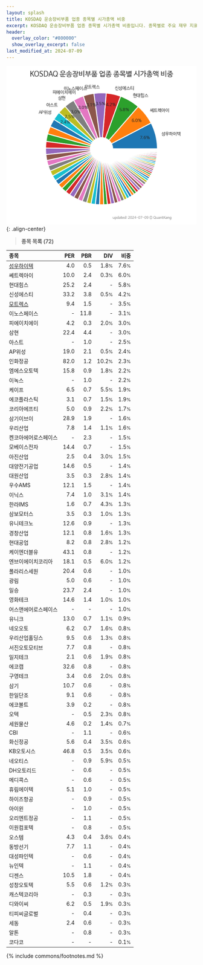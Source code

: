 ```yaml
---
layout: splash
title: KOSDAQ 운송장비부품 업종 종목별 시가총액 비중
excerpt: KOSDAQ 운송장비부품 업종 종목별 시가총액 비중입니다. 종목별로 주요 재무 지표를 함께 표시합니다.
header:
  overlay_color: "#800000"
  show_overlay_excerpt: false
last_modified_at: 2024-07-09
---
```



![KOSDAQ 운송장비부품 업종 종목별 시가총액 비중](/stats/sector/images/kosdaq_업종_운송장비부품_종목.png){: .align-center}


> **종목 목록 (72)**<a id="list"></a>

| **종목** | **PER** | **PBR** | **DIV** | **비중** |
| :------- | ------: | ------: | ------: | -------: |
| [성우하이텍](/015750/) | 4.0 | 0.5 | 1.8<small>%</small> | 7.6<small>%</small> |
| 쎄트렉아이 | 10.0 | 2.4 | 0.3<small>%</small> | 6.0<small>%</small> |
| 현대힘스 | 25.2 | 2.4 | - | 5.8<small>%</small> |
| 신성에스티 | 33.2 | 3.8 | 0.5<small>%</small> | 4.2<small>%</small> |
| [모트렉스](/118990/) | 9.4 | 1.5 | - | 3.5<small>%</small> |
| 이노스페이스 | - | 11.8 | - | 3.1<small>%</small> |
| 피에이치에이 | 4.2 | 0.3 | 2.0<small>%</small> | 3.0<small>%</small> |
| 삼현 | 22.4 | 4.4 | - | 3.0<small>%</small> |
| 아스트 | - | 1.0 | - | 2.5<small>%</small> |
| AP위성 | 19.0 | 2.1 | 0.5<small>%</small> | 2.4<small>%</small> |
| 인화정공 | 82.0 | 1.2 | 10.2<small>%</small> | 2.3<small>%</small> |
| 엠에스오토텍 | 15.8 | 0.9 | 1.8<small>%</small> | 2.2<small>%</small> |
| 이녹스 | - | 1.0 | - | 2.2<small>%</small> |
| 케이프 | 6.5 | 0.7 | 5.5<small>%</small> | 1.9<small>%</small> |
| 에코플라스틱 | 3.1 | 0.7 | 1.5<small>%</small> | 1.9<small>%</small> |
| 코리아에프티 | 5.0 | 0.9 | 2.2<small>%</small> | 1.7<small>%</small> |
| 삼기이브이 | 28.9 | 1.9 | - | 1.6<small>%</small> |
| 우리산업 | 7.8 | 1.4 | 1.1<small>%</small> | 1.6<small>%</small> |
| 켄코아에어로스페이스 | - | 2.3 | - | 1.5<small>%</small> |
| 모베이스전자 | 14.4 | 0.7 | - | 1.5<small>%</small> |
| 아진산업 | 2.5 | 0.4 | 3.0<small>%</small> | 1.5<small>%</small> |
| 대양전기공업 | 14.6 | 0.5 | - | 1.4<small>%</small> |
| 대원산업 | 3.5 | 0.3 | 2.8<small>%</small> | 1.4<small>%</small> |
| 우수AMS | 12.1 | 1.5 | - | 1.4<small>%</small> |
| 이닉스 | 7.4 | 1.0 | 3.1<small>%</small> | 1.4<small>%</small> |
| 한라IMS | 1.6 | 0.7 | 4.3<small>%</small> | 1.3<small>%</small> |
| 삼보모터스 | 3.5 | 0.3 | 1.0<small>%</small> | 1.3<small>%</small> |
| 유니테크노 | 12.6 | 0.9 | - | 1.3<small>%</small> |
| 경창산업 | 12.1 | 0.8 | 1.6<small>%</small> | 1.3<small>%</small> |
| 현대공업 | 8.2 | 0.8 | 2.8<small>%</small> | 1.2<small>%</small> |
| 케이엔더블유 | 43.1 | 0.8 | - | 1.2<small>%</small> |
| 엔브이에이치코리아 | 18.1 | 0.5 | 6.0<small>%</small> | 1.2<small>%</small> |
| 폴라리스세원 | 20.4 | 0.6 | - | 1.0<small>%</small> |
| 광림 | 5.0 | 0.6 | - | 1.0<small>%</small> |
| 일승 | 23.7 | 2.4 | - | 1.0<small>%</small> |
| 영화테크 | 14.6 | 1.4 | 1.0<small>%</small> | 1.0<small>%</small> |
| 어스앤에어로스페이스 | - | - | - | 1.0<small>%</small> |
| 유니크 | 13.0 | 0.7 | 1.1<small>%</small> | 0.9<small>%</small> |
| 네오오토 | 6.2 | 0.7 | 1.6<small>%</small> | 0.8<small>%</small> |
| 우리산업홀딩스 | 9.5 | 0.6 | 1.3<small>%</small> | 0.8<small>%</small> |
| 서진오토모티브 | 7.7 | 0.8 | - | 0.8<small>%</small> |
| 일지테크 | 2.1 | 0.6 | 1.9<small>%</small> | 0.8<small>%</small> |
| 에코캡 | 32.6 | 0.8 | - | 0.8<small>%</small> |
| 구영테크 | 3.4 | 0.6 | 2.0<small>%</small> | 0.8<small>%</small> |
| 삼기 | 10.7 | 0.6 | - | 0.8<small>%</small> |
| 한일단조 | 9.1 | 0.6 | - | 0.8<small>%</small> |
| 에코볼트 | 3.9 | 0.2 | - | 0.8<small>%</small> |
| 오텍 | - | 0.5 | 2.3<small>%</small> | 0.8<small>%</small> |
| 세원물산 | 4.6 | 0.2 | 1.4<small>%</small> | 0.7<small>%</small> |
| CBI | - | 1.1 | - | 0.6<small>%</small> |
| 화신정공 | 5.6 | 0.4 | 3.5<small>%</small> | 0.6<small>%</small> |
| KB오토시스 | 46.8 | 0.5 | 3.5<small>%</small> | 0.6<small>%</small> |
| 네오티스 | - | 0.9 | 5.9<small>%</small> | 0.5<small>%</small> |
| DH오토리드 | - | 0.6 | - | 0.5<small>%</small> |
| 메디콕스 | - | 0.6 | - | 0.5<small>%</small> |
| 휴림에이텍 | 5.1 | 1.0 | - | 0.5<small>%</small> |
| 하이즈항공 | - | 0.9 | - | 0.5<small>%</small> |
| 아이윈 | - | 1.0 | - | 0.5<small>%</small> |
| 오리엔트정공 | - | 1.1 | - | 0.5<small>%</small> |
| 이원컴포텍 | - | 0.8 | - | 0.5<small>%</small> |
| 오스템 | 4.3 | 0.4 | 3.6<small>%</small> | 0.4<small>%</small> |
| 동방선기 | 7.7 | 1.1 | - | 0.4<small>%</small> |
| 대성파인텍 | - | 0.6 | - | 0.4<small>%</small> |
| 뉴인텍 | - | 1.1 | - | 0.4<small>%</small> |
| 디젠스 | 10.5 | 1.8 | - | 0.4<small>%</small> |
| 성창오토텍 | 5.5 | 0.6 | 1.2<small>%</small> | 0.3<small>%</small> |
| 캐스텍코리아 | - | 0.3 | - | 0.3<small>%</small> |
| 디와이씨 | 6.2 | 0.5 | 1.9<small>%</small> | 0.3<small>%</small> |
| 티피씨글로벌 | - | 0.4 | - | 0.3<small>%</small> |
| 세동 | 2.4 | 0.6 | - | 0.3<small>%</small> |
| 알톤 | - | 0.8 | - | 0.3<small>%</small> |
| 코다코 | - | - | - | 0.1<small>%</small> |

{% include commons/footnotes.md %}